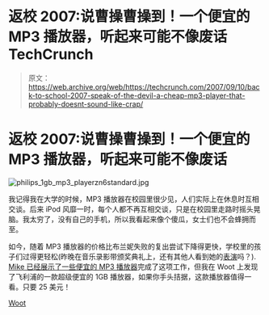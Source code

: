 # 返校 2007:说曹操曹操到！一个便宜的 MP3 播放器，听起来可能不像废话 TechCrunch

> 原文：<https://web.archive.org/web/https://techcrunch.com/2007/09/10/back-to-school-2007-speak-of-the-devil-a-cheap-mp3-player-that-probably-doesnt-sound-like-crap/>

# 返校 2007:说曹操曹操到！一个便宜的 MP3 播放器，听起来可能不像废话

![philips_1gb_mp3_playerzn6standard.jpg](img/610131c608881546c41918c833d90b11.png)

我记得我在大学的时候，MP3 播放器在校园里很少见，人们实际上在休息时互相交谈。后来 iPod 风靡一时，每个人都不再互相交谈，只是在校园里走路时摇头晃脑。我太穷了，没有自己的手机，所以我看起来像个傻瓜，女士们也不会蜂拥而至。

如今，随着 MP3 播放器的价格比布兰妮失败的复出尝试下降得更快，学校里的孩子们过得更轻松(昨晚在音乐录影带颁奖典礼上，还有其他人看到她的[表演](https://web.archive.org/web/20221006012040/http://www.youtube.com/watch?v=ihH6TpxPcRI)吗？). [Mike 已经展示了一些便宜的 MP3 播放器](https://web.archive.org/web/20221006012040/http://crunchgear.com/2007/09/10/back-to-school-2007-cheap-mp3-players-that-dont-sound-like-crap/)完成了这项工作，但我在 Woot 上发现了飞利浦的一款超级便宜的 1GB 播放器，如果你手头拮据，这款播放器值得一看。只要 25 美元！

[Woot](https://web.archive.org/web/20221006012040/http://www.woot.com/)